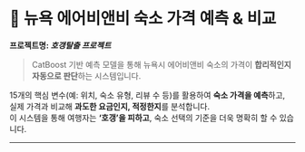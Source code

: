 # 🗽 뉴욕 에어비앤비 숙소 가격 예측 & 비교  
**프로젝트명: _호갱탈출 프로젝트_**

> CatBoost 기반 예측 모델을 통해 뉴욕시 에어비앤비 숙소의 가격이 **합리적인지 자동으로 판단**하는 시스템입니다.

15개의 핵심 변수(예: 위치, 숙소 유형, 리뷰 수 등)를 활용하여 **숙소 가격을 예측**하고,  
실제 가격과 비교해 **과도한 요금인지, 적정한지**를 분석합니다.  
이 시스템을 통해 여행자는 **‘호갱’을 피하고**, 숙소 선택의 기준을 더욱 명확히 할 수 있습니다.

---
